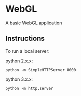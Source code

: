 # WebGL

A basic WebGL application

## Instructions

To run a local server:

python 2.x.x:

`python -m SimpleHTTPServer 8000`


python 3.x.x:

`python -m http.server`